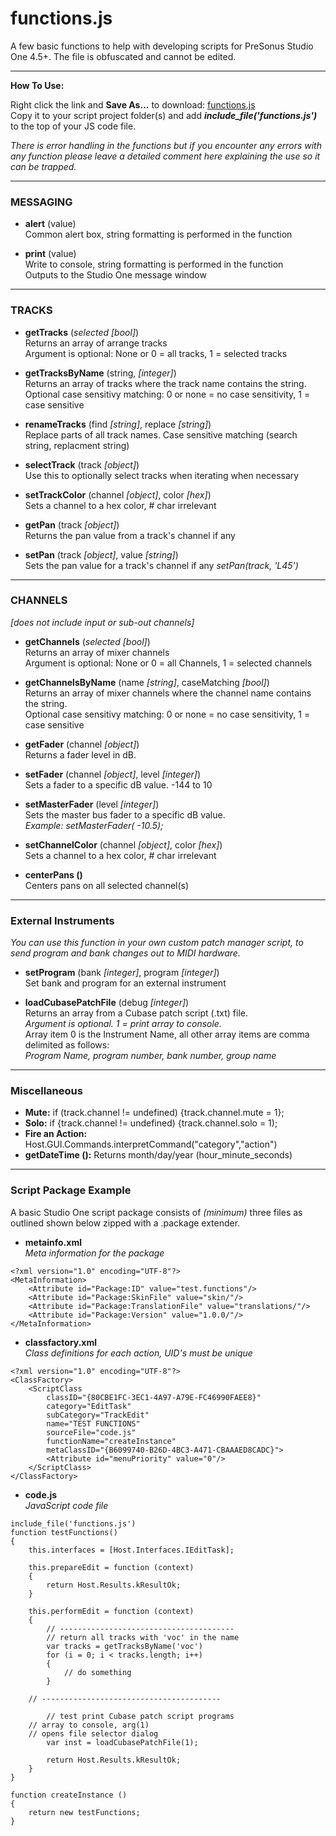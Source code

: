 # functions.js
A few basic functions to help with developing scripts for PreSonus Studio One 4.5+.  The file is obfuscated and cannot be edited. 

<HR>
    
**How To Use:**</br>

Right click the link and **Save As...** to download:
[functions.js](https://raw.githubusercontent.com/expressmix/studioone_functions/master/functions.js) </br>
Copy it to your script project folder(s) and add **_include_file('functions.js')_** to the top of your JS code file.

_There is error handling in the functions but if you encounter any errors with any function please leave a detailed comment here explaining the use so it can be trapped._

<HR>

### MESSAGING

- **alert** (value)</br>
Common alert box, string formatting is performed in the function

- **print** (value)</br>
Write to console, string formatting is performed in the function</br>
Outputs to the Studio One message window

<HR>

### TRACKS 

- **getTracks** (_selected [bool]_)</br>
Returns an array of arrange tracks</br>
Argument is optional: None or 0 = all tracks, 1 = selected tracks

- **getTracksByName** (string, _[integer]_)</br>
Returns an array of tracks where the track name contains the string. </br>
Optional case sensitivy matching: 0 or none = no case sensitivity, 1 = case sensitive 

- **renameTracks** (find _[string]_, replace _[string]_)</br>
Replace parts of all track names. Case sensitive matching (search string, replacment string)

- **selectTrack** (track _[object]_)</br>
Use this to optionally select tracks when iterating when necessary

- **setTrackColor** (channel _[object]_, color _[hex]_)</br>
Sets a channel to a hex color, # char irrelevant

- **getPan** (track _[object]_)</br>
Returns the pan value from a track's channel if any

- **setPan** (track _[object]_, value _[string]_)</br>
Sets the pan value for a track's channel if any
_setPan(track, 'L45')_

<HR>

### CHANNELS </br>
_[does not include input or sub-out channels]_

-  **getChannels** (_selected [bool]_)</br>
Returns an array of mixer channels</br>
Argument is optional: None or 0 = all Channels, 1 = selected channels

- **getChannelsByName** (name _[string]_, caseMatching _[bool]_)</br>
Returns an array of mixer channels where the channel name contains the string.</br> 
Optional case sensitivy matching: 0 or none = no case sensitivity, 1 = case sensitive 


- **getFader** (channel _[object]_)</br>
Returns a fader level in dB. 

- **setFader** (channel _[object]_, level _[integer]_)</br>
Sets a fader to a specific dB value.  -144 to 10

- **setMasterFader** (level _[integer]_)</br>
Sets the master bus fader to a specific dB value. </br>
_Example: setMasterFader( -10.5);_

- **setChannelColor** (channel _[object]_, color _[hex]_)</br>
 Sets a channel to a hex color, # char irrelevant
 
- **centerPans ()**</br>
Centers pans on all selected channel(s)

<HR>

### External Instruments 

_You can use this function in your own custom patch manager script, to send program and bank changes out to MIDI hardware._

   - **setProgram** (bank _[integer]_, program _[integer]_)</br>
    Set bank and program for an external instrument 
    
   - **loadCubasePatchFile** (debug _[integer]_)</br>
    Returns an array from a Cubase patch script (.txt) file.</br>
    _Argument is optional.  1 = print array to console.</br>_
    Array item 0 is the Instrument Name, all other array items are comma delimited as follows:</br>
    _Program Name, program number, bank number, group name_
    
    
<HR>

### Miscellaneous

- **Mute:** if (track.channel != undefined) {track.channel.mute = 1};
- **Solo:** if {track.channel != undefined) {track.channel.solo = 1);
- **Fire an Action:** Host.GUI.Commands.interpretCommand("category","action")
- **getDateTime ():** Returns month/day/year (hour_minute_seconds)

<HR>

### Script Package Example

A basic Studio One script package consists of *(minimum)* three files as outlined shown below zipped with a .package extender.

- **metainfo.xml**  
*Meta information for the package*
```
<?xml version="1.0" encoding="UTF-8"?>
<MetaInformation>
	<Attribute id="Package:ID" value="test.functions"/>
	<Attribute id="Package:SkinFile" value="skin/"/>
	<Attribute id="Package:TranslationFile" value="translations/"/>
	<Attribute id="Package:Version" value="1.0.0/"/>
</MetaInformation>
```

- **classfactory.xml**  
*Class definitions for each action, UID's must be unique*
```
<?xml version="1.0" encoding="UTF-8"?>
<ClassFactory>
	<ScriptClass
		classID="{80CBE1FC-3EC1-4A97-A79E-FC46990FAEE8}"
		category="EditTask"
		subCategory="TrackEdit"
		name="TEST FUNCTIONS"
		sourceFile="code.js"
		functionName="createInstance"
		metaClassID="{B6099740-B26D-4BC3-A471-CBAAAED8CADC}">
		<Attribute id="menuPriority" value="0"/>
	</ScriptClass>
</ClassFactory>
```

- **code.js**  
*JavaScript code file*
```
include_file('functions.js')
function testFunctions() 
{
    this.interfaces = [Host.Interfaces.IEditTask];

    this.prepareEdit = function (context)
    {        
        return Host.Results.kResultOk;
    }

    this.performEdit = function (context)
    {
        // ---------------------------------------
    	// return all tracks with 'voc' in the name
        var tracks = getTracksByName('voc')
        for (i = 0; i < tracks.length; i++)
        {
            // do something
        }
	
	// ----------------------------------------
	
        // test print Cubase patch script programs  
	// array to console, arg(1)
	// opens file selector dialog
        var inst = loadCubasePatchFile(1);
       
        return Host.Results.kResultOk;
    }
}

function createInstance ()
{
    return new testFunctions;
}
```
